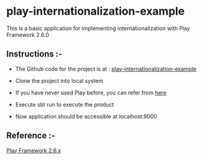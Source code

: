 #  play-internationalization-example

This is a basic application for implementing internationalization with Play Framework 2.6.0

## Instructions :-

- The Github code for the project is at : [play-internationalization-example](https://github.com/knoldus/play-internationalization-example)

- Clone the project into local system

- If you have never used Play before, you can refer from [here](http://www.playframework.com/download) 

- Execute sbt run to execute the product

- Now application should be accessible at localhost:9000
  
## Reference :-
  
  [Play Framework 2.6.x](https://www.playframework.com/documentation/2.6.x/ScalaI18N)
  